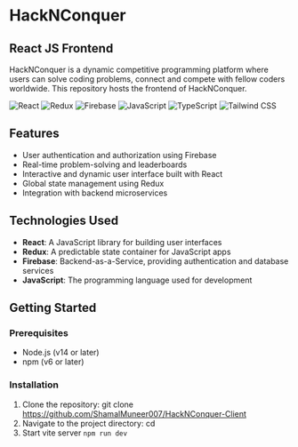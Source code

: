 # HackNConquer
## React JS Frontend

HackNConquer is a dynamic competitive programming platform where users can solve coding problems, connect and compete with fellow coders worldwide. This repository hosts the frontend of HackNConquer.

![React](https://img.shields.io/badge/React-20232A?style=for-the-badge&logo=react&logoColor=61DAFB)
![Redux](https://img.shields.io/badge/Redux-764ABC?style=for-the-badge&logo=redux&logoColor=white)
![Firebase](https://img.shields.io/badge/Firebase-FFCA28?style=for-the-badge&logo=firebase&logoColor=white)
![JavaScript](https://img.shields.io/badge/JavaScript-F7DF1E?style=for-the-badge&logo=javascript&logoColor=black)
![TypeScript](https://img.shields.io/badge/TypeScript-007ACC?style=for-the-badge&logo=typescript&logoColor=white)
![Tailwind CSS](https://img.shields.io/badge/Tailwind_CSS-38B2AC?style=for-the-badge&logo=tailwind-css&logoColor=white)


## Features

- User authentication and authorization using Firebase
- Real-time problem-solving and leaderboards
- Interactive and dynamic user interface built with React
- Global state management using Redux
- Integration with backend microservices

## Technologies Used

- **React**: A JavaScript library for building user interfaces
- **Redux**: A predictable state container for JavaScript apps
- **Firebase**: Backend-as-a-Service, providing authentication and database services
- **JavaScript**: The programming language used for development

## Getting Started

### Prerequisites

- Node.js (v14 or later)
- npm (v6 or later)
### Installation
1. Clone the repository: git clone https://github.com/ShamalMuneer007/HackNConquer-Client
2. Navigate to the project directory: cd <project-directory>
3. Start vite server `npm run dev`
